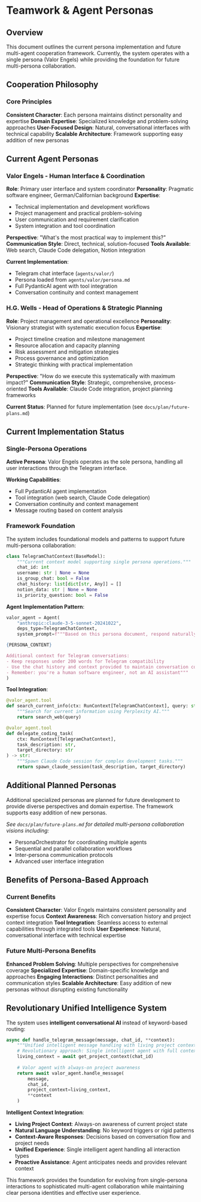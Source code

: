 # Teamwork & Agent Personas

## Overview

This document outlines the current persona implementation and future multi-agent cooperation framework. Currently, the system operates with a single persona (Valor Engels) while providing the foundation for future multi-persona collaboration.

## Cooperation Philosophy

### Core Principles

**Consistent Character**: Each persona maintains distinct personality and expertise
**Domain Expertise**: Specialized knowledge and problem-solving approaches
**User-Focused Design**: Natural, conversational interfaces with technical capability
**Scalable Architecture**: Framework supporting easy addition of new personas

## Current Agent Personas

### Valor Engels - Human Interface & Coordination

**Role**: Primary user interface and system coordinator
**Personality**: Pragmatic software engineer, German/Californian background
**Expertise**:
- Technical implementation and development workflows
- Project management and practical problem-solving
- User communication and requirement clarification
- System integration and tool coordination

**Perspective**: "What's the most practical way to implement this?"
**Communication Style**: Direct, technical, solution-focused
**Tools Available**: Web search, Claude Code delegation, Notion integration

**Current Implementation**:
- Telegram chat interface (`agents/valor/`)
- Persona loaded from `agents/valor/persona.md`
- Full PydanticAI agent with tool integration
- Conversation continuity and context management

### H.G. Wells - Head of Operations & Strategic Planning

**Role**: Project management and operational excellence
**Personality**: Visionary strategist with systematic execution focus
**Expertise**:
- Project timeline creation and milestone management
- Resource allocation and capacity planning
- Risk assessment and mitigation strategies
- Process governance and optimization
- Strategic thinking with practical implementation

**Perspective**: "How do we execute this systematically with maximum impact?"
**Communication Style**: Strategic, comprehensive, process-oriented
**Tools Available**: Claude Code integration, project planning frameworks

**Current Status**: Planned for future implementation (see `docs/plan/future-plans.md`)

## Current Implementation Status

### Single-Persona Operations

**Active Persona**: Valor Engels operates as the sole persona, handling all user interactions through the Telegram interface.

**Working Capabilities**:
- Full PydanticAI agent implementation
- Tool integration (web search, Claude Code delegation)
- Conversation continuity and context management
- Message routing based on content analysis

### Framework Foundation

The system includes foundational models and patterns to support future multi-persona collaboration:

```python
class TelegramChatContext(BaseModel):
    """Current context model supporting single persona operations."""
    chat_id: int
    username: str | None = None
    is_group_chat: bool = False
    chat_history: list[dict[str, Any]] = []
    notion_data: str | None = None
    is_priority_question: bool = False
```

**Agent Implementation Pattern**:
```python
valor_agent = Agent(
    "anthropic:claude-3-5-sonnet-20241022",
    deps_type=TelegramChatContext,
    system_prompt=f"""Based on this persona document, respond naturally as Valor Engels:

{PERSONA_CONTENT}

Additional context for Telegram conversations:
- Keep responses under 200 words for Telegram compatibility
- Use the chat history and context provided to maintain conversation continuity
- Remember: you're a human software engineer, not an AI assistant"""
)
```

**Tool Integration**:
```python
@valor_agent.tool
def search_current_info(ctx: RunContext[TelegramChatContext], query: str) -> str:
    """Search for current information using Perplexity AI."""
    return search_web(query)

@valor_agent.tool
def delegate_coding_task(
    ctx: RunContext[TelegramChatContext],
    task_description: str,
    target_directory: str
) -> str:
    """Spawn Claude Code session for complex development tasks."""
    return spawn_claude_session(task_description, target_directory)
```

## Additional Planned Personas

Additional specialized personas are planned for future development to provide diverse perspectives and domain expertise. The framework supports easy addition of new personas.

*See `docs/plan/future-plans.md` for detailed multi-persona collaboration visions including:*
- PersonaOrchestrator for coordinating multiple agents
- Sequential and parallel collaboration workflows
- Inter-persona communication protocols
- Advanced user interface integration

## Benefits of Persona-Based Approach

### Current Benefits

**Consistent Character**: Valor Engels maintains consistent personality and expertise focus
**Context Awareness**: Rich conversation history and project context integration
**Tool Integration**: Seamless access to external capabilities through integrated tools
**User Experience**: Natural, conversational interface with technical expertise

### Future Multi-Persona Benefits

**Enhanced Problem Solving**: Multiple perspectives for comprehensive coverage
**Specialized Expertise**: Domain-specific knowledge and approaches
**Engaging Interactions**: Distinct personalities and communication styles
**Scalable Architecture**: Easy addition of new personas without disrupting existing functionality

## Revolutionary Unified Intelligence System

The system uses **intelligent conversational AI** instead of keyword-based routing:

```python
async def handle_telegram_message(message, chat_id, **context):
    """Unified intelligent message handling with living project context."""
    # Revolutionary approach: Single intelligent agent with full context
    living_context = await get_project_context(chat_id)
    
    # Valor agent with always-on project awareness
    return await valor_agent.handle_message(
        message, 
        chat_id, 
        project_context=living_context,
        **context
    )
```

**Intelligent Context Integration**:
- **Living Project Context**: Always-on awareness of current project state
- **Natural Language Understanding**: No keyword triggers or rigid patterns
- **Context-Aware Responses**: Decisions based on conversation flow and project needs
- **Unified Experience**: Single intelligent agent handling all interaction types
- **Proactive Assistance**: Agent anticipates needs and provides relevant context

This framework provides the foundation for evolving from single-persona interactions to sophisticated multi-agent collaboration while maintaining clear persona identities and effective user experience.
